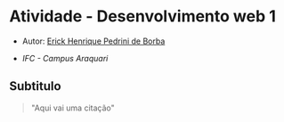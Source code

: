 # Atividade - Desenvolvimento web 1

- Autor: [Erick Henrique Pedrini de Borba](https://github.com/Erick-Henrique-Pedrini)

- *IFC - Campus Araquari*

## Subtitulo
> "Aqui vai uma citação"